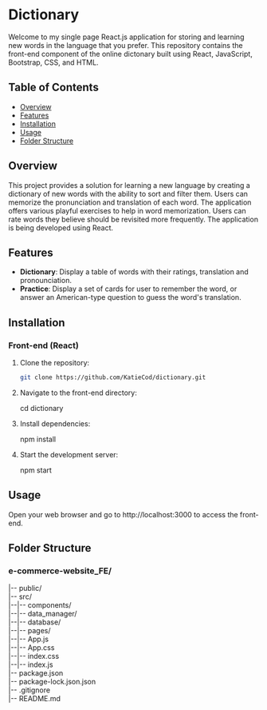 # Dictionary

Welcome to my single page React.js application for storing and learning new words in the language that you prefer. This repository contains the front-end component of the online dictonary built using React, JavaScript, Bootstrap, CSS, and HTML.

## Table of Contents

- [Overview](#overview)
- [Features](#features)
- [Installation](#installation)
- [Usage](#usage)
- [Folder Structure](#folder-structure)

## Overview

This project provides a solution for learning a new language by creating a dictionary of new words with the ability to sort and filter them. Users can memorize the pronunciation and translation of each word. The application offers various playful exercises to help in word memorization. Users can rate words they believe should be revisited more frequently. The application is being developed using React.

## Features

- **Dictionary**: Display a table of words with their ratings, translation and pronounciation.
- **Practice**: Display a set of cards for user to remember the word, or answer an American-type question to guess the word's translation.

## Installation

### Front-end (React)

1. Clone the repository:

   ```bash
   git clone https://github.com/KatieCod/dictionary.git

2. Navigate to the front-end directory:

   cd dictionary

3. Install dependencies:

   npm install

4. Start the development server:

   npm start

## Usage

  Open your web browser and go to http://localhost:3000 to access the front-end.

## Folder Structure

### e-commerce-website_FE/

|-- public/  
|-- src/  
|--|-- components/  
|--|-- data_manager/  
|--|-- database/  
|--|-- pages/  
|--|-- App.js  
|--|-- App.css  
|--|-- index.css  
|--|-- index.js  
|-- package.json  
|-- package-lock.json.json  
|-- .gitignore  
|-- README.md  
